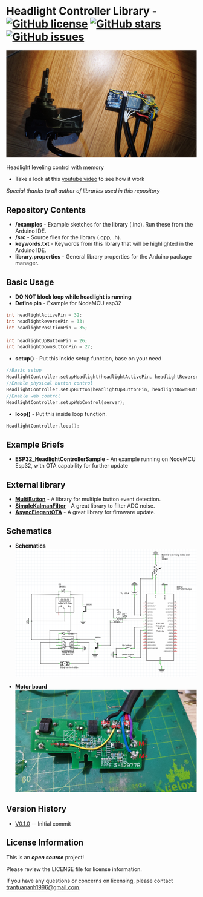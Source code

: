 Headlight Controller Library - [![GitHub license](https://img.shields.io/badge/license-MIT-blue.svg?style=plastic)](https://raw.githubusercontent.com/trantuananh1996/HeadlightController/master/LICENSE) [![GitHub stars](https://img.shields.io/github/stars/trantuananh1996/HeadlightController.svg?style=plastic)](https://github.com/trantuananh1996/HeadlightController/stargazers) [![GitHub issues](https://img.shields.io/github/issues/trantuananh1996/HeadlightController.svg?style=plastic)](https://github.com/trantuananh1996/HeadlightController/issues)
========================================

 ![HeadlightController](images/headlight_controller.jpg)

Headlight leveling control with memory
* Take a look at this [youtube video](https://www.youtube.com/watch?v=vMRTmk7wKIQ) to see how it work

*Special thanks to all author of libraries used in this repository*

Repository Contents
-------------------

* **/examples** - Example sketches for the library (.ino). Run these from the Arduino IDE.
* **/src** - Source files for the library (.cpp, .h).
* **keywords.txt** - Keywords from this library that will be highlighted in the Arduino IDE. 
* **library.properties** - General library properties for the Arduino package manager. 

Basic Usage
-------------------

* **DO NOT block loop while headlight is running**
* **Define pin** - Example for NodeMCU esp32
```c++
int headlightActivePin = 32;
int headlightReversePin = 33;
int headlightPositionPin = 35;

int headlightUpButtonPin = 26;
int headlightDownButtonPin = 27;

``` 

 * **setup()** - Put this inside setup function, base on your need
```c++
//Basic setup
HeadlightController.setupHeadlight(headlightActivePin, headlightReversePin, headlightPositionPin);
//Enable physical button control
HeadlightController.setupButton(headlightUpButtonPin, headlightDownButtonPin);
//Enable web control
HeadlightController.setupWebControl(server);

``` 

* **loop()** - Put this inside loop function.

```c++
HeadlightController.loop();

``` 

Example Briefs
--------------

* **ESP32_HeadlightControllerSample** - An example running on NodeMCU Esp32, with OTA capability for further update


External library
-------------------------

* **[MultiButton](https://github.com/poelstra/arduino-multi-button)** - A library for multiple button event detection.
* **[SimpleKalmanFilter](https://github.com/denyssene/SimpleKalmanFilter)** - A great library to filter ADC noise.
* **[AsyncElegantOTA](https://github.com/ayushsharma82/AsyncElegantOTA)** - A great library for firmware update.


Schematics
--------------
* **Schematics**
![HeadlightController](images/schematics.png)


* **Motor board**
![HeadlightController](images/motor_boards.jpg)


Version History
---------------

* [V0.1.0](https://github.com/trantuananh1996/HeadlightController) -- Initial commit


License Information
-------------------

This is an _**open source**_ project! 

Please review the LICENSE file for license information. 

If you have any questions or concerns on licensing, please contact trantuananh1996@gmail.com.
